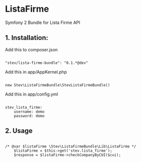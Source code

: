 # ListaFirme
Symfony 2 Bundle for Lista Firme API

## 1. Installation:
Add this to composer.json
<pre><code>
"stev/lista-firme-bundle": "0.1.*@dev"
</code></pre>

Add this in app/AppKernel.php
<pre><code>
new Stev\ListaFirmeBundle\StevListaFirmeBundle()
</code></pre>

Add this in app/config.yml
<pre><code>
stev_lista_firme:
    username: demo
    password: demo
</code></pre>

## 2. Usage
<pre><code>
/* @var $listaFirme \Stev\ListaFirmeBundle\Lib\ListaFirme */
    $listaFirme = $this->get('stev.lista_firme');
    $response = $listaFirme->checkCompanyByCUI($cui);
</code></pre>
